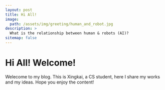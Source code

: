 ```yaml
---
layout: post
title: Hi All!
image: 
  path: /assets/img/greeting/human_and_robot.jpg
description: >
  What is the relationship between human & robots (AI)?
sitemap: false
---
```

# Hi All! Welcome!

Welecome to my blog. This is Xingkai, a CS student, here I share my works and my ideas. Hope you enjoy the content!
